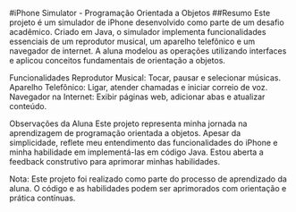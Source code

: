 #iPhone Simulator - Programação Orientada a Objetos
##Resumo
Este projeto é um simulador de iPhone desenvolvido como parte de um desafio acadêmico. Criado em Java, o simulador implementa funcionalidades essenciais de um reprodutor musical, um aparelho telefônico e um navegador de internet. A aluna modelou as operações utilizando interfaces e aplicou conceitos fundamentais de orientação a objetos.

Funcionalidades
Reprodutor Musical: Tocar, pausar e selecionar músicas.
Aparelho Telefônico: Ligar, atender chamadas e iniciar correio de voz.
Navegador na Internet: Exibir páginas web, adicionar abas e atualizar conteúdo.


Observações da Aluna
Este projeto representa minha jornada na aprendizagem de programação orientada a objetos. Apesar da simplicidade, reflete meu entendimento das funcionalidades do iPhone e minha habilidade em implementá-las em código Java. Estou aberta a feedback construtivo para aprimorar minhas habilidades.

Nota: Este projeto foi realizado como parte do processo de aprendizado da aluna. O código e as habilidades podem ser aprimorados com orientação e prática contínuas.
